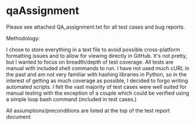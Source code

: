 # qaAssignment

Please see attached QA_assignment.txt for all test cases and bug reports. 

Methodology:

I chose to store everything in a text file to avoid possible cross-platform formatting issues and to allow for viewing directly in GitHub.   It's not pretty, but I wanted to focus on breadth/depth of test coverage.   All tests are manual with included shell commands to run.  I have not used much cURL in the past and am not very familiar with hashing libraries in Python, so in the interest of getting as much coverage as possible, I decided to forgo writing automated scripts.   I felt the vast majority of test cases were well suited for manual testing with the exception of a couple which could be verified using a simple loop bash command (included in test cases.)  

All assumptions/preconditions are listed at the top of the test report document
